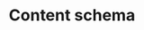 ---
layout: glossary-documentation
sectionKey: Glossary
eleventyNavigation:
  parent: Glossary
title: Content schema
details:
  'A GOV.UK content schema is a JSON schema that defines the underlying structure and properties of a piece of content.
  

  The schema also contains data on the relationships with other schemas, classification systems and content types.'
synonym:
nonPreferred: Content format
doNotConfuse:
  '- [Content type](/glossary/content-type)

  - [Template](/glossary/template)'
theme: Information layer
order: 2
---